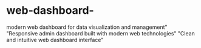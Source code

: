 # web-dashboard-
 modern web dashboard for data visualization and management" "Responsive admin dashboard built with modern web technologies" "Clean and intuitive web dashboard interface"
